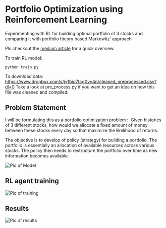# Portfolio Optimization using Reinforcement Learning
Experimenting with RL for building optimal portfolio of 3 stocks and comparing it with portfolio theory based Markowitz' approach



Pls checkout the [medium article](https://medium.com/@noufalsamsudin/portfolio-optimization-using-reinforcement-learning-1b5eba5db072) for a quick overview.


To train RL model:
```
python train.py
```

To download data: https://www.dropbox.com/s/jy1bid7tcg0vv4n/cleaned_preprocessed.csv?dl=0
Take a look at pre_process.py if you want to get an idea on how this file was cleaned and compiled.


## Problem Statement

I will be formulating this as a portfolio optimization problem : 
Given histories of 3 different stocks, how would we allocate a fixed amount of money between these stocks every day so that maximize the likelihood of returns. 

The objective is to develop of policy (strategy) for building a portfolio. The portfolio is essentially an allocation of available resources across various stocks. The policy then needs to restructure the portfolio over time as new information becomes available.


![Pic of Model](https://github.com/kvsnoufal/portfolio-optimization/blob/main/img/po_model.png)


## RL agent training

![Pic of training](https://github.com/kvsnoufal/portfolio-optimization/blob/main/img/training.png)

## Results


![Pic of results](https://github.com/kvsnoufal/portfolio-optimization/blob/main/img/compare.png)











